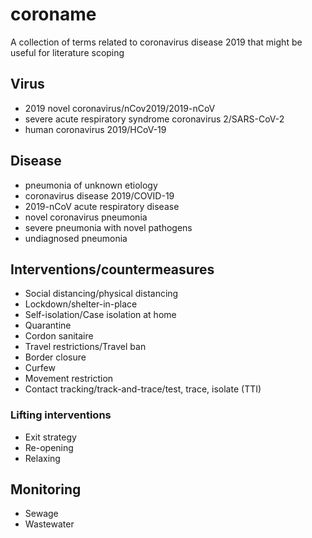 # coroname

A collection of terms related to coronavirus disease 2019 that might be useful for literature scoping

## Virus
* 2019 novel coronavirus/nCov2019/2019-nCoV
* severe acute respiratory syndrome coronavirus 2/SARS-CoV-2
* human coronavirus 2019/HCoV-19

## Disease
* pneumonia of unknown etiology
* coronavirus disease 2019/COVID-19
* 2019-nCoV acute respiratory disease
* novel coronavirus pneumonia
* severe pneumonia with novel pathogens
* undiagnosed pneumonia

## Interventions/countermeasures
* Social distancing/physical distancing
* Lockdown/shelter-in-place
* Self-isolation/Case isolation at home
* Quarantine
* Cordon sanitaire
* Travel restrictions/Travel ban
* Border closure
* Curfew
* Movement restriction
* Contact tracking/track-and-trace/test, trace, isolate (TTI)

### Lifting interventions
* Exit strategy
* Re-opening
* Relaxing

## Monitoring
* Sewage
* Wastewater
